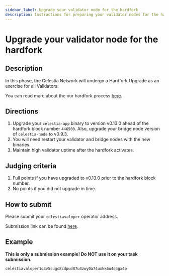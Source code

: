 ```yaml
---
sidebar_label: Upgrade your validator node for the hardfork
description: Instructions for preparing your validator nodes for the hardfork.
---
```


# Upgrade your validator node for the hardfork

## Description

In this phase, the Celestia Network will undergo a Hardfork Upgrade
as an exercise for all Validators.

You can read more about the our hardfork process [here](https://docs.celestia.org/nodes/hardfork-process#blockspace-race-hardfork).

## Directions

1. Upgrade your `celestia-app` binary to version v0.13.0
  ahead of the hardfork block number `446500`. Also, upgrade
  your bridge node version of `celestia-node` to v0.9.3.
2. You will need restart your validator and bridge nodes with the
  new binaries.
3. Maintain high validator uptime after the hardfork activates.

## Judging criteria

1. Full points if you have upgraded to v0.13.0 prior to the
  hardfork block number.
2. No points if you did not upgrade in time.

## How to submit

Please submit your `celestiavaloper` operator address.

Submission link can be found [here](https://celestia.knack.com/theblockspacerace#testnet-portal).

## Example

**This is only a submission example! Do NOT use it on your task submission.**

`celestiavaloper1q3v5cugc8cdpud87u4zwy0a74uxkk6u4q4gx4p`

